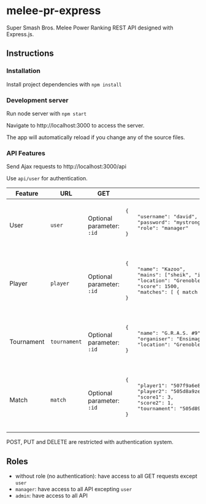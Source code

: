 # melee-pr-express
Super Smash Bros. Melee Power Ranking REST API designed with Express.js.

## Instructions

### Installation

Install project dependencies with `npm install`

### Development server

Run node server with `npm start`

Navigate to http://localhost:3000 to access the server.

The app will automatically reload if you change any of the source files.

### API Features

Send Ajax requests to http://localhost:3000/api

Use ``api/user`` for authentication.

<table>
    <thead>
        <th>Feature</th>
        <th>URL</th>
        <th>GET</th>
        <th>POST</th>
        <th>PUT</th>
        <th>DELETE</th>
    </thead>
    <tbody>
        <tr>
            <td>User</td>
            <td><code>user</code></td>
            <td>Optional parameter: <code>:id</code></td>
            <td>
                <pre>
{
    "username": "david",
    "password": "mystrongpassword",
    "role": "manager"
}
                </pre>
            </td>
            <td>
                <pre>
{
    "_id": "507f1f77bcf86cd799439011",
    "username": "david",
    "password": "mystrongpassword",
    "role": "admin"
}
                </pre>
            </td>
            <td>Optional parameter: <code>:id</code></td>
        </tr>
        <tr>
            <td>Player</td>
            <td><code>player</code></td>
            <td>Optional parameter: <code>:id</code></td>
            <td>
                <pre>
{
    "name": "Kazoo",
    "mains": ["sheik", "ics"],
    "location": "Grenoble",
    "score": 1500,
    "matches": [ { match id here } ] // recommanded not to use
}
                </pre>
            </td>
            <td>
                <pre>
{
    "_id": "507f191e810c19729de860ea",
    "name": "Bobi",
    "mains": ["falco"],
    "location": "Lyon",
    "score": 2000,
    "matches": [ { match id here} ] // destructive, use with caution!
}
                </pre>
            </td>
            <td>Optional parameter: <code>:id</code></td>
        </tr>
        <tr>
            <td>Tournament</td>
            <td><code>tournament</code></td>
            <td>Optional parameter: <code>:id</code></td>
            <td>
                <pre>
{
    "name": "G.R.A.S. #9",
    "organiser": "Ensimag Gaming",
    "location": "Grenoble"
}
                </pre>
            </td>
            <td>
                <pre>
{
    "_id": "507f2d8d1s810c11k94d5a6pmz",
    "name": "Arcamelee 3",
    "organiser": "Team Arcaneum",
    "location": "Lyon"
}
                </pre>
            </td>
            <td>Optional parameter: <code>:id</code></td>
        </tr>
        <tr>
            <td>Match</td>
            <td><code>match</code></td>
            <td>Optional parameter: <code>:id</code></td>
            <td>
                <pre>
{
    "player1": "507f9a6e84q71972w4q86az7",
    "player2": "505d8a9ze4qofp83w7a969a6",
    "score1": 3,
    "score2": 1,
    "tournament": "505d89a6e47a4w1q2w7a4a7a6"
}
                </pre>
            </td>
            <td>
                <pre>
{
    "_id": "501w47a69a5q71979d5q417edw",
    "player1": "507f9a679a87e719729a5861w15",
    "player2": "505d8a9ze4qofp83w7a969a6",
    "score1": 2,
    "score2": 0,
    "tournament": "505d89a6e47a4w1q2w7a4a7a6"
}
                </pre>
            </td>
            <td>Optional parameter: <code>:id</code></td>
        </tr>
    </tbody>
</table>

POST, PUT and DELETE are restricted with authentication system.

## Roles

- without role (no authentication): have access to all GET requests except ``user``
- ``manager``: have access to all API excepting ``user``
- ``admin``: have access to all API
